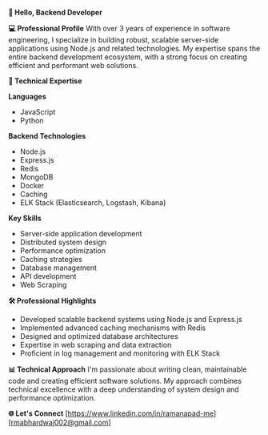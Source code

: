 <!--
**Rma00/rma00** is a ✨ _special_ ✨ repository because its `README.md` (this file) appears on your GitHub profile.

Here are some ideas to get you started:

- 🔭 I’m currently working on ...
- 🌱 I’m currently learning ...
- 👯 I’m looking to collaborate on ...
- 🤔 I’m looking for help with ...
- 💬 Ask me about ...
- 📫 How to reach me: ...
- 😄 Pronouns: ...
- ⚡ Fun fact: ...
-->

**👋 Hello, Backend Developer**

**💻 Professional Profile**
  With over 3 years of experience in software engineering, I specialize in building robust, scalable server-side applications using Node.js and related technologies. My expertise spans the entire backend development ecosystem, with a strong focus on creating efficient and performant web solutions.

**🚀 Technical Expertise**

**Languages**
  - JavaScript
  - Python

**Backend Technologies**
  - Node.js
  - Express.js
  - Redis
  - MongoDB
  - Docker
  - Caching
  - ELK Stack (Elasticsearch, Logstash, Kibana)

**Key Skills**
  - Server-side application development
  - Distributed system design
  - Performance optimization
  - Caching strategies
  - Database management
  - API development
  - Web Scraping 

**🛠️ Professional Highlights**
  - Developed scalable backend systems using Node.js and Express.js
  - Implemented advanced caching mechanisms with Redis
  - Designed and optimized database architectures
  - Expertise in web scraping and data extraction
  - Proficient in log management and monitoring with ELK Stack

**📊 Technical Approach**
  I'm passionate about writing clean, maintainable code and creating efficient software solutions. My approach combines technical excellence with a deep understanding of system design and performance optimization.

**🌐 Let's Connect**
[https://www.linkedin.com/in/ramanapad-me]
[rmabhardwaj002@gmail.com]

